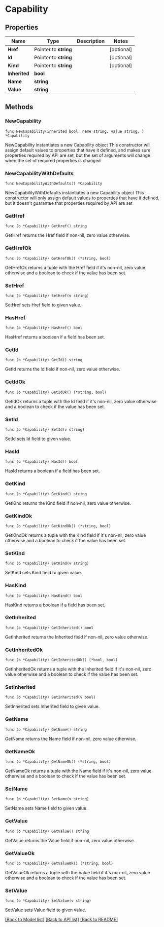 # Capability

## Properties

Name | Type | Description | Notes
------------ | ------------- | ------------- | -------------
**Href** | Pointer to **string** |  | [optional] 
**Id** | Pointer to **string** |  | [optional] 
**Kind** | Pointer to **string** |  | [optional] 
**Inherited** | **bool** |  | 
**Name** | **string** |  | 
**Value** | **string** |  | 

## Methods

### NewCapability

`func NewCapability(inherited bool, name string, value string, ) *Capability`

NewCapability instantiates a new Capability object
This constructor will assign default values to properties that have it defined,
and makes sure properties required by API are set, but the set of arguments
will change when the set of required properties is changed

### NewCapabilityWithDefaults

`func NewCapabilityWithDefaults() *Capability`

NewCapabilityWithDefaults instantiates a new Capability object
This constructor will only assign default values to properties that have it defined,
but it doesn't guarantee that properties required by API are set

### GetHref

`func (o *Capability) GetHref() string`

GetHref returns the Href field if non-nil, zero value otherwise.

### GetHrefOk

`func (o *Capability) GetHrefOk() (*string, bool)`

GetHrefOk returns a tuple with the Href field if it's non-nil, zero value otherwise
and a boolean to check if the value has been set.

### SetHref

`func (o *Capability) SetHref(v string)`

SetHref sets Href field to given value.

### HasHref

`func (o *Capability) HasHref() bool`

HasHref returns a boolean if a field has been set.

### GetId

`func (o *Capability) GetId() string`

GetId returns the Id field if non-nil, zero value otherwise.

### GetIdOk

`func (o *Capability) GetIdOk() (*string, bool)`

GetIdOk returns a tuple with the Id field if it's non-nil, zero value otherwise
and a boolean to check if the value has been set.

### SetId

`func (o *Capability) SetId(v string)`

SetId sets Id field to given value.

### HasId

`func (o *Capability) HasId() bool`

HasId returns a boolean if a field has been set.

### GetKind

`func (o *Capability) GetKind() string`

GetKind returns the Kind field if non-nil, zero value otherwise.

### GetKindOk

`func (o *Capability) GetKindOk() (*string, bool)`

GetKindOk returns a tuple with the Kind field if it's non-nil, zero value otherwise
and a boolean to check if the value has been set.

### SetKind

`func (o *Capability) SetKind(v string)`

SetKind sets Kind field to given value.

### HasKind

`func (o *Capability) HasKind() bool`

HasKind returns a boolean if a field has been set.

### GetInherited

`func (o *Capability) GetInherited() bool`

GetInherited returns the Inherited field if non-nil, zero value otherwise.

### GetInheritedOk

`func (o *Capability) GetInheritedOk() (*bool, bool)`

GetInheritedOk returns a tuple with the Inherited field if it's non-nil, zero value otherwise
and a boolean to check if the value has been set.

### SetInherited

`func (o *Capability) SetInherited(v bool)`

SetInherited sets Inherited field to given value.


### GetName

`func (o *Capability) GetName() string`

GetName returns the Name field if non-nil, zero value otherwise.

### GetNameOk

`func (o *Capability) GetNameOk() (*string, bool)`

GetNameOk returns a tuple with the Name field if it's non-nil, zero value otherwise
and a boolean to check if the value has been set.

### SetName

`func (o *Capability) SetName(v string)`

SetName sets Name field to given value.


### GetValue

`func (o *Capability) GetValue() string`

GetValue returns the Value field if non-nil, zero value otherwise.

### GetValueOk

`func (o *Capability) GetValueOk() (*string, bool)`

GetValueOk returns a tuple with the Value field if it's non-nil, zero value otherwise
and a boolean to check if the value has been set.

### SetValue

`func (o *Capability) SetValue(v string)`

SetValue sets Value field to given value.



[[Back to Model list]](../README.md#documentation-for-models) [[Back to API list]](../README.md#documentation-for-api-endpoints) [[Back to README]](../README.md)


